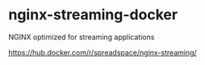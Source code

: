 # nginx-streaming-docker
NGINX optimized for streaming applications

https://hub.docker.com/r/spreadspace/nginx-streaming/
